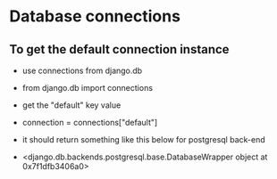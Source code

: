 # Database connections

## To get the default connection instance

* use connections from django.db
* from django.db import connections

* get the "default" key value

* connection = connections["default"]
* it should return something like this below for postgresql back-end
* <django.db.backends.postgresql.base.DatabaseWrapper object at 0x7f1dfb3406a0>

